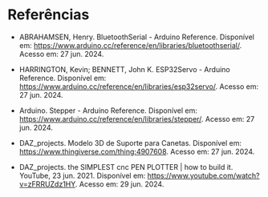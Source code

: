 # Referências

* ABRAHAMSEN, Henry. BluetoothSerial - Arduino Reference. Disponível em: https://www.arduino.cc/reference/en/libraries/bluetoothserial/. Acesso em: 27 jun. 2024.

* HARRINGTON, Kevin; BENNETT, John K. ESP32Servo - Arduino Reference. Disponível em: https://www.arduino.cc/reference/en/libraries/esp32servo/. Acesso em: 27 jun. 2024.

* Arduino. Stepper - Arduino Reference. Disponível em: https://www.arduino.cc/reference/en/libraries/stepper/. Acesso em: 27 jun. 2024.

* DAZ_projects. Modelo 3D de Suporte para Canetas. Disponível em: https://www.thingiverse.com/thing:4907608. Acesso em: 27 jun. 2024.

* DAZ_projects. the SIMPLEST cnc PEN PLOTTER | how to build it. YouTube, 23 jun. 2021. Disponível em: https://www.youtube.com/watch?v=zFRRUZdz1HY. Acesso em: 29 jun. 2024.
